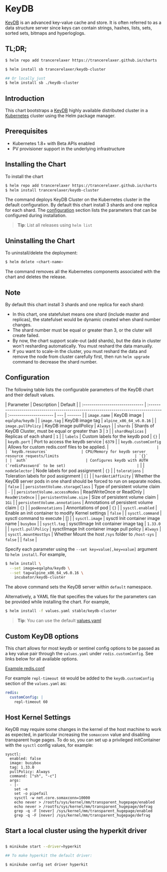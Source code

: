# KeyDB

[KeyDB](https://keydb.dev/) is an advanced key-value cache and store. It is often referred to as a data structure server since keys can contain strings, hashes, lists, sets, sorted sets, bitmaps and hyperloglogs.

## TL;DR;

```bash
$ helm repo add trancerelaxer https://trancerelaxer.github.io/charts

$ helm install sb trancerelaxer/keydb-cluster

## Or locally just
$ helm install sb ./keydb-cluster
```

## Introduction

This chart bootstraps a [KeyDB](https://keydb.dev/) highly available distributed cluster in a [Kubernetes](http://kubernetes.io) cluster using the Helm package manager.

## Prerequisites

- Kubernetes 1.8+ with Beta APIs enabled
- PV provisioner support in the underlying infrastructure

## Installing the Chart

To install the chart

```bash
$ helm repo add trancerelaxer https://trancerelaxer.github.io/charts
$ helm install trancerelaxer/keydb-cluster
```

The command deploys KeyDB Cluster on the Kubernetes cluster in the default configuration. By default this chart install 3 shards and one replica for each shard. The [configuration](#configuration) section lists the parameters that can be configured during installation.

> **Tip**: List all releases using `helm list`

## Uninstalling the Chart

To uninstall/delete the deployment:

```bash
$ helm delete <chart-name>
```

The command removes all the Kubernetes components associated with the chart and deletes the release.

## Note

By default this chart install 3 shards and one replica for each shard:

- In this chart, one statefulset means one shard (include master and replicas), the statefulset would be dynamic created when shard number changes.
- The shard number must be equal or greater than 3, or the cluter will create failed.
- By now, the chart support scale-out (add shards), but the data in cluster won't resharding automatically. You must reshard the data manually.
- If you want to scale-in the cluster, you must reshard the data and remove the node from cluster carefully first, then run `helm upgrade` command to decrease the shard number.

## Configuration

The following table lists the configurable parameters of the KeyDB chart and their default values.

| Parameter                       | Description                                                                           | Default                 |
| :------------------------------ | :------------------------------------------------------------------------------------ | :---------------------- | --- | ------- |
| `image.name`                    | KeyDB image                                                                           | `eqalpha/keydb`         |
| `image.tag`                     | KeyDB image tag                                                                       | `alpine_x86_64_v6.0.16` |
| `image.pullPolicy`              | KeyDB image pullPolicy                                                                | `Always`                |
| `shards`                        | Shards of KeyDB Cluster, must be equal or greater than 3                              | `3`                     |
| `shardReplicas`                 | Replicas of each shard                                                                | `1`                     |
| `labels`                        | Custom labels for the keydb pod                                                       | `{}`                    |
| `keydb.port`                    | Port to access the keydb service                                                      | `6379`                  |
| `keydb.customConfig`            | Allows for custom redis.conf files to be applied.                                     | ``                      |
| `keydb.resources`               | CPU/Memory for keydb server resource requests/limits                                  | `{}`                    |
| `auth`                          | Configures keydb with AUTH (`redisPassword` to be set)                                | ``                      |
| `nodeSelector`                  | Node labels for pod assignment                                                        | `{}`                    |
| `tolerations`                   | Toleration labels for pod assignment                                                  | `[]`                    |
| `hardAntiAffinity`              | Whether the KeyDB server pods in one shard should be forced to run on separate nodes. | `false`                 |
| `persistentVolume.storageClass` | Type of persistent volume claim                                                       | `-`                     |
| `persistentVolume.accessModes`  | ReadWriteOnce or ReadOnly                                                             | `ReadWriteOnce`         |
| `persistentVolume.size`         | Size of persistent volume claim                                                       | `1Gi`                   |
| `persistentVolume.annotations`  | Annotations of persistent volume claim                                                | `{}`                    |
| `podAnnotations`                | Annontations of pod                                                                   | `{}`                    |
| `sysctl.enabled`                | Enable an init container to modify Kernel settings                                    | `false`                 |
| `sysctl.command`                | sysctl command to execute                                                             | []                      |
| `sysctl.image`                  | sysctl Init container image name                                                      | `busybox`               |
| `sysctl.tag`                    | sysctlImage Init container image tag                                                  | `1.33.0`                |
| `sysctl.pullPolicy`             | sysctlImage Init container image pull policy                                          | `Always`                |
| `sysctl.mountHostSys`           | Whether Mount the host `/sys` folder to `/host-sys`                                   | `false`                 |     | `false` |

Specify each parameter using the `--set key=value[,key=value]` argument to `helm install`. For example,

```bash
$ helm install \
  --set image=eqalpha/keydb \
  --set tag=alpine_x86_64_v6.0.16 \
    incubator/keydb-cluster
```

The above command sets the KeyDB server within `default` namespace.

Alternatively, a YAML file that specifies the values for the parameters can be provided while installing the chart. For example,

```bash
$ helm install -f values.yaml stable/keydb-cluster
```

> **Tip**: You can use the default [values.yaml](values.yaml)

## Custom KeyDB options

This chart allows for most keydb or sentinel config options to be passed as a key value pair through the `values.yaml` under `redis.customConfig`. See links below for all available options.

[Example redis.conf](http://download.redis.io/redis-stable/redis.conf)

For example `repl-timeout 60` would be added to the `keydb.customConfig` section of the `values.yaml` as:

```yml
redis:
  customConfig: |
    repl-timeout 60
```

## Host Kernel Settings

KeyDB may require some changes in the kernel of the host machine to work as expected, in particular increasing the `somaxconn` value and disabling transparent huge pages.
To do so, you can set up a privileged initContainer with the `sysctl` config values, for example:

```
sysctl:
  enabled: false
  image: busybox
  tag: 1.33.0
  pullPolicy: Always
  command: ["sh", "-c"]
  args:
  - |-
    set -e
    set -o pipefail
    sysctl -w net.core.somaxconn=10000
    echo never > /rootfs/sys/kernel/mm/transparent_hugepage/enabled
    echo never > /rootfs/sys/kernel/mm/transparent_hugepage/defrag
    grep -q -F [never] /sys/kernel/mm/transparent_hugepage/enabled
    grep -q -F [never] /sys/kernel/mm/transparent_hugepage/defrag
```
## Start a local cluster using the hyperkit driver 

```bash

$ minikube start --driver=hyperkit

## To make hyperkit the default driver:

$ minikube config set driver hyperkit
```
